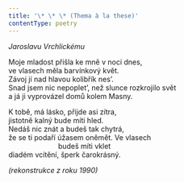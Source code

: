 ```yaml
---
title: '\* \* \* (Thema à la these)'
contentType: poetry
---
```


<section>

_Jaroslavu Vrchlickému_

Moje mladost přišla ke mně v noci dnes,  
ve vlasech měla barvínkový květ.  
Závoj jí nad hlavou kolibřík nes’.  
Snad jsem nic nepoplet’, než slunce rozkrojilo svět  
a já ji vyprovázel domů kolem Masny.

K tobě, má lásko, přijde asi zítra,  
jistotně kalný bude míti hled.  
Nedáš nic znát a budeš tak chytrá,  
že se ti podaří úžasem oněmět. Ve vlasech  
                         budeš míti vklet  
diadém vcítění, šperk čarokrásný.

_(rekonstrukce z roku 1990)_

</section>
